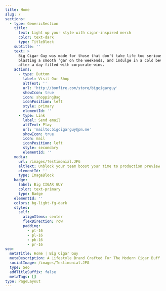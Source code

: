 ```yaml
---
title: Home
slug: /
sections:
  - type: GenericSection
    title:
      text: Light up your style with cigar-inspired merch
      color: text-dark
      type: TitleBlock
    subtitle: ''
    text: >
      Big Cigar Guy was made for those that don't take life too serious, love
      blasting a smooth ‘gar on the weekends, and indulge in a cold beverage
      after a day filled with corporate wins.
    actions:
      - type: Button
        label: Visit Our Shop
        altText: ''
        url: 'http://bonfire.com/store/bigcigarguy'
        showIcon: true
        icon: shoppingBag
        iconPosition: left
        style: primary
        elementId: ''
      - type: Link
        label: Send email
        altText: Play
        url: 'mailto:bigcigarguy@pm.me'
        showIcon: true
        icon: mail
        iconPosition: left
        style: secondary
        elementId: ''
    media:
      url: /images/Testimonial.JPG
      altText: Unblock your team boost your time to production preview
      elementId: ''
      type: ImageBlock
    badge:
      label: Big CIGAR GUY
      color: text-primary
      type: Badge
    elementId: ''
    colors: bg-light-fg-dark
    styles:
      self:
        alignItems: center
        flexDirection: row
        padding:
          - pt-16
          - pl-16
          - pb-16
          - pr-16
seo:
  metaTitle: Home | Big Cigar Guy
  metaDescription: A Lifestyle Brand Crafted For The Modern Cigar Buff
  socialImage: /images/Testimonial.JPG
  type: Seo
  addTitleSuffix: false
  metaTags: []
type: PageLayout
---
```

